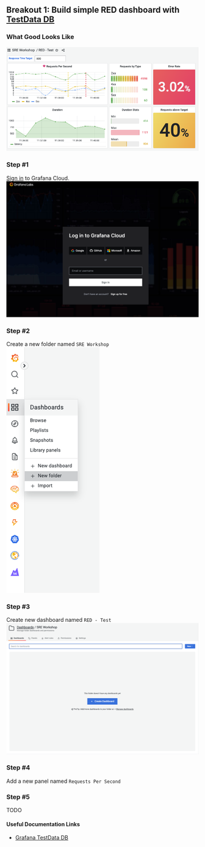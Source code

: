 ## Breakout 1: Build simple RED dashboard with [TestData DB](https://grafana.com/docs/grafana/latest/datasources/testdata/)

### What Good Looks Like

![Done #1](./screenshots/grafana_red.png)

### Step #1
[Sign in](https://grafana.com/auth/sign-in) to Grafana Cloud. 
![Sign In](./screenshots/grafana_sign_in.png)

### Step #2
Create a new folder named ```SRE Workshop```
![alt text](./screenshots/grafana_new_folder.png)

### Step #3
Create new dashboard named ```RED - Test```
![alt text](./screenshots/grafana_new_dashboard.png)

### Step #4
Add a new panel named ```Requests Per Second```

### Step #5
TODO

#### Useful Documentation Links
* [Grafana TestData DB](https://grafana.com/docs/grafana/latest/datasources/testdata/)